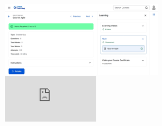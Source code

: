 ![Image Alt](https://github.com/ChallaSharath-2003/5189783_ChallaSharathKumarReddy/blob/68ca4a800896c8118a14d9d83e5d3ccf670171d6/SDLC/5189783_Challa%20Sharath%20Kumar%20Reddy.jpeg)
![Image Alt](https://github.com/ChallaSharath-2003/5189783_ChallaSharathKumarReddy/blob/68ca4a800896c8118a14d9d83e5d3ccf670171d6/GIT/5189783_Challa%20Sharath%20Kumar%20Reddy.pdf)
